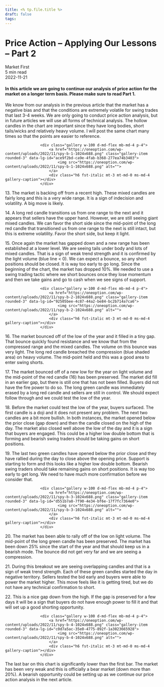 ```yaml
---
title: <% tp.file.title %>
draft: false
tags:
---
```



<div class="bg-secondary">
<h1 class="py-5 ms-3 ms-md-4 my-0">Price Action – Applying Our Lessons – Part 2</h1>
</div>
<div class="d-flex align-items-center flex-wrap text-muted ps-3 ps-md-4 py-3 border-top border-bottom">
<div class="border-end pe-3 me-3">
<span class="badge bg-faded-primary text-primary">
Market First </span>
</div>
<div class="fs-sm pe-3 border-end me-3">5 min read</div>
<div class="fs-sm">
2022-11-21 </div>
</div>
<section class="px-3 px-md-4 py-4">
<h4 class="wp-block-heading">In this article we are going to continue our analysis of price action for the market on a longer term basis. Please make sure to read Part 1. </h4>
<p>We know from our analysis in the previous article that the market has a negative bias and that the conditions are extremely volatile for swing trades that last 3-4 weeks. We are only going to conduct price action analysis, but in future articles we will use all forms of technical analysis. The hollow candles in the chart are important since they have long bodies, short tails/wicks and relatively heavy volume. I will post the same chart many times so that the points are easier to reference. </p>

                    <div class="gallery w-100 d-md-flex mb-md-4 p-4">
                        <a href="https://oneoption.com/wp-content/uploads/2022/11/spy-b-1-1024x688.png" class="gallery-item rounded-3" data-lg-id="ace9f2bd-ca9e-4fab-b368-277ea74b3403">
                            <img src="https://oneoption.com/wp-content/uploads/2022/11/spy-b-1-1024x688.png" alt="">
                        </a>
                        <div class="h6 fst-italic mt-3 mt-md-0 ms-md-4 gallery-caption"></div>
                    </div>
                
<p>13. The market is backing off from a recent high. These mixed candles are fairly long and this is a very wide range. It is a sign of indecision and volatility. A big move is likely.</p>
<p>14. A long red candle transitions us from one range to the next and it appears that sellers have the upper hand. However, we are still seeing giant mixed candles. We can favor the short side since the mid-point of the long red candle that transitioned us from one range to the next is still intact, but this is extreme volatility. Favor the short side, but keep it light. </p>
<p>15. Once again the market has gapped down and a new range has been established at a lower level. We are seeing tails under body and lots of mixed candles. That is a sign of weak trend strength and it is confirmed by the light volume (blue line &lt; 0). We can expect a bounce, so any short positions should be closed. It is way too early to go long. Since the beginning of the chart, the market has dropped 10%. We needed to use a swing trading tactic where we short bounces once they lose momentum and then we take gains and go to cash when we see signs of support. </p>

                    <div class="gallery w-100 d-md-flex mb-md-4 p-4">
                        <a href="https://oneoption.com/wp-content/uploads/2022/11/spy-b-2-1024x688.png" class="gallery-item rounded-3" data-lg-id="92505bee-4c87-44a2-be84-bc2b714a7ca6">
                            <img src="https://oneoption.com/wp-content/uploads/2022/11/spy-b-2-1024x688.png" alt="">
                        </a>
                        <div class="h6 fst-italic mt-3 mt-md-0 ms-md-4 gallery-caption"></div>
                    </div>
                
<p>16. The market bounced off of the low of the year and it filled in a tiny gap. That bounce quickly found resistance and we know that from the compressed range and the mixed candles. The volume on this bounce was very light. The long red candle breached the compression (blue shaded area) on heavy volume. The mid-point held and this was a good area to enter swing shorts.</p>
<p>17. The market bounced off of a new low for the year on light volume and the mid-point of the red candle (16) has been preserved. The market did fill in an earlier gap, but there is still one that has not been filled. Buyers did not have the fire power to do so. The long green candle was immediately erased by a long red candle and sellers are still in control. We should expect follow through and we could test the low of the year. </p>
<p>18. Before the market could test the low of the year, buyers surfaced. The first candle is a doji and it does not present any problem. The next two candles are a bit more bullish. In both instances, the market opened below the prior close (gap down) and then the candle closed on the high of the day. The market also closed well above the low of the day and it is a sign that buyers are engaged. This could be a higher low double bottom that is forming and bearish swing traders should be taking gains on short positions. </p>
<p>19. The last two green candles have opened below the prior close and they have rallied during the day to close above the opening price. Support is starting to form and this looks like a higher low double bottom. Bearish swing traders should take remaining gains on short positions. It is way too early to get long. We need to have much more confirmation before we consider that. </p>

                    <div class="gallery w-100 d-md-flex mb-md-4 p-4">
                        <a href="https://oneoption.com/wp-content/uploads/2022/11/spy-b-3-1024x688.png" class="gallery-item rounded-3" data-lg-id="d551b7a8-7f90-4e34-bf6e-17f7fc7364e0">
                            <img src="https://oneoption.com/wp-content/uploads/2022/11/spy-b-3-1024x688.png" alt="">
                        </a>
                        <div class="h6 fst-italic mt-3 mt-md-0 ms-md-4 gallery-caption"></div>
                    </div>
                
<p>20. The market has been able to rally off of the low on light volume. The mid-point of the long green candle has been preserved. The market has been down 25% since the start of the year and that should keep us in a bearish mode. The bounce did not get very far and we are seeing a compression. </p>
<p>21. During this breakout we are seeing overlapping candles and that is a sign of weak trend strength. Each of these green candles started the day in negative territory. Sellers tested the bid early and buyers were able to power the market higher. This move feels like it is getting tired, but we do not have any technical confirmation to short. </p>
<p>22. This is a nice gap down from the high. If the gap is preserved for a few days it will be a sign that buyers do not have enough power to fill it and that will set up a good shorting opportunity. </p>

                    <div class="gallery w-100 d-md-flex mb-md-4 p-4">
                        <a href="https://oneoption.com/wp-content/uploads/2022/11/spy-b-4-1024x688.png" class="gallery-item rounded-3" data-lg-id="c0d7a5ac-35e0-4775-892f-1a3023665928">
                            <img src="https://oneoption.com/wp-content/uploads/2022/11/spy-b-4-1024x688.png" alt="">
                        </a>
                        <div class="h6 fst-italic mt-3 mt-md-0 ms-md-4 gallery-caption"></div>
                    </div>
                
<p>The last bar on this chart is significantly lower than the first bar. The market has been very weak and this is officially a bear market (down more than 20%). A bearish opportunity could be setting up as we continue our price action analysis in the next article. </p>
</section>
